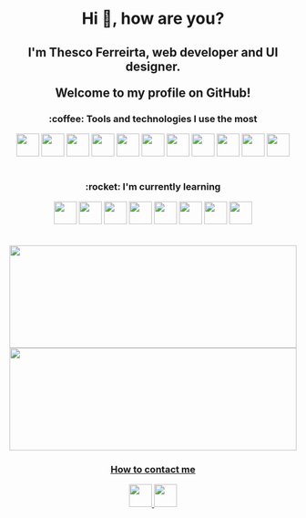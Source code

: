 ### <h1 align="center">Hi 👋, how are you?</h1> 
<h2 align="center">I'm Thesco Ferreirta, web developer and UI designer. 
  
  Welcome to my profile on GitHub!</h2> 

  
 <h3 align="center">:coffee: Tools and technologies I use the most</h3>
 
 <div align="center">
  <img src="https://cdn.jsdelivr.net/gh/devicons/devicon/icons/html5/html5-original.svg" width="40" height"40" /> 
  <img src="https://cdn.jsdelivr.net/gh/devicons/devicon/icons/css3/css3-original.svg" width="40" height40"40" />
  <img src="https://cdn.jsdelivr.net/gh/devicons/devicon/icons/javascript/javascript-original.svg" width="40" height"40" />
  <img src="https://cdn.jsdelivr.net/gh/devicons/devicon/icons/bootstrap/bootstrap-original.svg" width="40" height"40" />
  <img src="https://cdn.jsdelivr.net/gh/devicons/devicon/icons/git/git-original.svg" width="40" height"40" />
  <img src="https://cdn.jsdelivr.net/gh/devicons/devicon/icons/figma/figma-original.svg" width="40" height"40" />
  <img src="https://cdn.jsdelivr.net/gh/devicons/devicon/icons/xd/xd-plain.svg" width="40" height"40" />
  <img src="https://cdn.jsdelivr.net/gh/devicons/devicon/icons/illustrator/illustrator-plain.svg" width="40" height"40" />
  <img src="https://cdn.jsdelivr.net/gh/devicons/devicon/icons/photoshop/photoshop-plain.svg" width="40" height"40" />
  <img src="https://cdn.jsdelivr.net/gh/devicons/devicon/icons/wordpress/wordpress-original.svg" width="40" height"40" />
  <img src="https://cdn.jsdelivr.net/gh/devicons/devicon/icons/woocommerce/woocommerce-original.svg" width="40" height"40" />
 </div>
 
 <br>

 <h3 align="center">:rocket: I'm currently learning</h3>
 
 <div align="center">
  <img src="https://cdn.jsdelivr.net/gh/devicons/devicon/icons/javascript/javascript-original.svg" width="40" height"40" />
  <img src="https://cdn.jsdelivr.net/gh/devicons/devicon/icons/react/react-original.svg" width="40" height"40" />
  <img src="https://cdn.jsdelivr.net/gh/devicons/devicon/icons/nextjs/nextjs-original.svg" width="40" height"40" />
  <img src="https://cdn.jsdelivr.net/gh/devicons/devicon/icons/typescript/typescript-original.svg" width="40" height"40" />
  <img src="https://cdn.jsdelivr.net/gh/devicons/devicon/icons/graphql/graphql-plain.svg" width="40" height"40" />
  <img src="https://cdn.jsdelivr.net/gh/devicons/devicon/icons/nodejs/nodejs-original.svg" width="40" height"40" />
  <img src="https://cdn.jsdelivr.net/gh/devicons/devicon/icons/sass/sass-original.svg" width="40" height"40" />
  <img src="https://cdn.jsdelivr.net/gh/devicons/devicon/icons/mongodb/mongodb-original.svg" width="40" height"40" />
 </div>
 
 
   <br>
    <br>

  <div>
<a href="https://github.com/thescoferreira">
<img width="100%" height="180em" src="https://github-readme-stats.vercel.app/api/top-langs/?username=thescoferreira&layout=compact&langs_count=7&theme=dracula"/>
<img width="100%" height="180em" src="https://github-readme-stats.vercel.app/api?username=thescoferreira&show_icons=true&theme=dracula&include_all_commits=true&count_private=true"/>
</div>
  
   
 <h3 align="center">How to contact me</h3>
 <div align="center">
  <a href="https://www.linkedin.com/in/thesco-ferreira-9b8931b8/" target="_blank"><img src="https://cdn.jsdelivr.net/gh/devicons/devicon/icons/linkedin/linkedin-original.svg"  width="40" height"40" />
  <a href="https://www.facebook.com/thescof/" target="_blank"><img src="https://cdn.jsdelivr.net/gh/devicons/devicon/icons/facebook/facebook-original.svg"  width="40" height"40" />
</a>
 </div>


<!--Here are some ideas to get you started:

- 🔭 I’m currently working on ...
- 🌱 I’m currently learning ...
- 👯 I’m looking to collaborate on ...
- 🤔 I’m looking for help with ...
- 💬 Ask me about ...
- 📫 How to reach me: ...
- 😄 Pronouns: ...
- ⚡ Fun fact: ...


